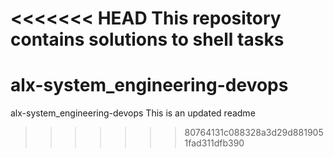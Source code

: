 <<<<<<< HEAD
This repository contains solutions to shell tasks
=======
# alx-system_engineering-devops
alx-system_engineering-devops
This is an updated readme
>>>>>>> 80764131c088328a3d29d8819051fad311dfb390
